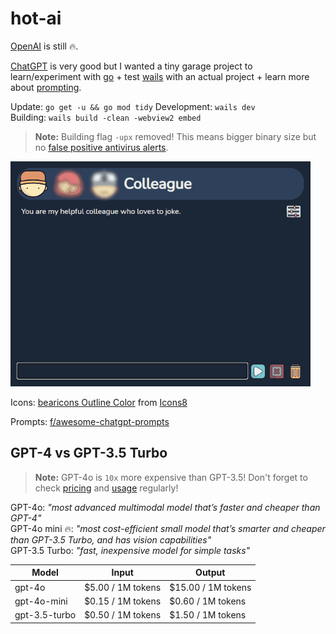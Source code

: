 # hot-ai

[OpenAI](https://platform.openai.com/playground) is still 🔥.

[ChatGPT](https://www.codegpt.co/) is very good but I wanted a tiny garage project to learn/experiment with [go](https://go.dev/) + test [wails](https://wails.io/) with an actual project + learn more about [prompting](https://platform.openai.com/docs/introduction/prompts-and-completions).

Update: `go get -u && go mod tidy`
Development: `wails dev`  
Building: `wails build -clean -webview2 embed`

> **Note:** Building flag `-upx` removed! This means bigger binary size but no [false positive antivirus alerts](https://github.com/upx/upx/issues/437).

![Demo](demo.gif)

Icons: [bearicons Outline Color](https://icons8.com/icons/authors/DFlb6Xyr8saR/bearicons/external-bearicons-outline-color-bearicons) from [Icons8](https://icons8.com)

Prompts: [f/awesome-chatgpt-prompts](https://github.com/f/awesome-chatgpt-prompts#prompts)

## GPT-4 vs GPT-3.5 Turbo

> **Note:** GPT-4o is `10x` more expensive than GPT-3.5! Don't forget to check [pricing](https://openai.com/pricing) and [usage](https://platform.openai.com/account/usage) regularly!

GPT-4o: *"most advanced multimodal model that’s faster and cheaper than GPT-4"*  
GPT-4o mini 🔥: *"most cost-efficient small model that’s smarter and cheaper than GPT-3.5 Turbo, and has vision capabilities"*  
GPT-3.5 Turbo: *"fast, inexpensive model for simple tasks"*  

| Model          | Input               | Output             |
| -------------- | ------------------- | ------------------ |
| gpt-4o         | $5.00 / 1M tokens   | $15.00 / 1M tokens |
| gpt-4o-mini    | $0.15 / 1M tokens   |  $0.60 / 1M tokens |
| gpt-3.5-turbo  | $0.50 / 1M tokens   |  $1.50 / 1M tokens |
